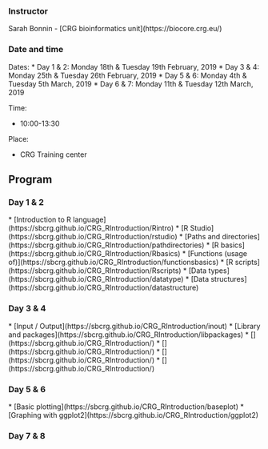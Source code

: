 <h3> Instructor </h3>
Sarah Bonnin - [CRG bioinformatics unit](https://biocore.crg.eu/)

<h3> Date and time </h3>
Dates:
* Day 1 & 2: Monday 18th & Tuesday 19th February, 2019
* Day 3 & 4: Monday 25th & Tuesday 26th February, 2019
* Day 5 & 6: Monday 4th & Tuesday 5th March, 2019
* Day 6 & 7: Monday 11th & Tuesday 12th March, 2019

Time: 
* 10:00-13:30 <br>

Place: 
* CRG Training center

<h2> Program </h2>

<h3>Day 1 & 2</h3>
* [Introduction to R language](https://sbcrg.github.io/CRG_RIntroduction/Rintro)
* [R Studio](https://sbcrg.github.io/CRG_RIntroduction/rstudio)
* [Paths and directories](https://sbcrg.github.io/CRG_RIntroduction/pathdirectories)
* [R basics](https://sbcrg.github.io/CRG_RIntroduction/Rbasics)
* [Functions (usage of)](https://sbcrg.github.io/CRG_RIntroduction/functionsbasics)
* [R scripts](https://sbcrg.github.io/CRG_RIntroduction/Rscripts)
* [Data types](https://sbcrg.github.io/CRG_RIntroduction/datatype)
* [Data structures](https://sbcrg.github.io/CRG_RIntroduction/datastructure)

<h3>Day 3 & 4</h3>
* [Input / Output](https://sbcrg.github.io/CRG_RIntroduction/inout)
* [Library and packages](https://sbcrg.github.io/CRG_RIntroduction/libpackages)
* [](https://sbcrg.github.io/CRG_RIntroduction/)
* [](https://sbcrg.github.io/CRG_RIntroduction/)
* [](https://sbcrg.github.io/CRG_RIntroduction/)
* [](https://sbcrg.github.io/CRG_RIntroduction/)

<h3>Day 5 & 6</h3>
* [Basic plotting](https://sbcrg.github.io/CRG_RIntroduction/baseplot)
* [Graphing with ggplot2](https://sbcrg.github.io/CRG_RIntroduction/ggplot2)


<h3>Day 7 & 8</h3>




